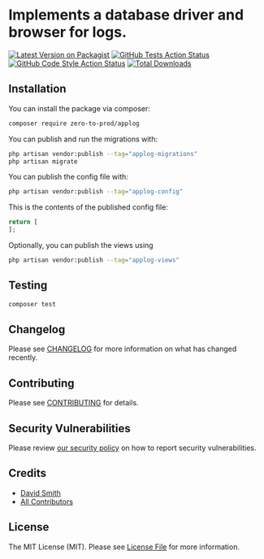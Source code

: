 # Implements a database driver and browser for logs.

[![Latest Version on Packagist](https://img.shields.io/packagist/v/zero-to-prod/applog.svg?style=flat-square)](https://packagist.org/packages/zero-to-prod/applog)
[![GitHub Tests Action Status](https://img.shields.io/github/actions/workflow/status/zero-to-prod/applog/run-tests.yml?branch=main&label=tests&style=flat-square)](https://github.com/zero-to-prod/applog/actions?query=workflow%3Arun-tests+branch%3Amain)
[![GitHub Code Style Action Status](https://img.shields.io/github/actions/workflow/status/zero-to-prod/applog/fix-php-code-style-issues.yml?branch=main&label=code%20style&style=flat-square)](https://github.com/zero-to-prod/applog/actions?query=workflow%3A"Fix+PHP+code+style+issues"+branch%3Amain)
[![Total Downloads](https://img.shields.io/packagist/dt/zero-to-prod/applog.svg?style=flat-square)](https://packagist.org/packages/zero-to-prod/applog)

## Installation

You can install the package via composer:

```bash
composer require zero-to-prod/applog
```

You can publish and run the migrations with:

```bash
php artisan vendor:publish --tag="applog-migrations"
php artisan migrate
```

You can publish the config file with:

```bash
php artisan vendor:publish --tag="applog-config"
```

This is the contents of the published config file:

```php
return [
];
```

Optionally, you can publish the views using

```bash
php artisan vendor:publish --tag="applog-views"
```

## Testing

```bash
composer test
```

## Changelog

Please see [CHANGELOG](CHANGELOG.md) for more information on what has changed recently.

## Contributing

Please see [CONTRIBUTING](CONTRIBUTING.md) for details.

## Security Vulnerabilities

Please review [our security policy](../../security/policy) on how to report security vulnerabilities.

## Credits

- [David Smith](https://github.com/zero-to-prod)
- [All Contributors](../../contributors)

## License

The MIT License (MIT). Please see [License File](LICENSE.md) for more information.
